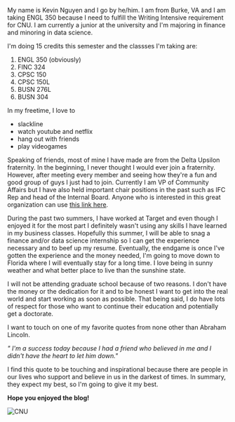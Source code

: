 My name is Kevin Nguyen and I go by he/him. I am from Burke, VA and I am taking ENGL 350 because I need to fulfill the Writing Intensive requirement for CNU. I am currently a junior at the university and I'm majoring in finance and minoring in data science. 

I'm doing 15 credits this semester and the classses I'm taking are:
1. ENGL 350 (obviously)
2. FINC 324
3. CPSC 150
4. CPSC 150L
5. BUSN 276L
6. BUSN 304

In my freetime, I love to 
- slackline 
- watch youtube and netflix
- hang out with friends
- play videogames

Speaking of friends, most of mine I have made are from the Delta Upsilon fraternity. In the beginning, I never thought I would ever join a fraternity. However, after meeting every member and seeing how they're a fun and good group of guys I just had to join. Currently I am VP of Community Affairs but I have also held important chair positions in the past such as IFC Rep and head of the Internal Board. Anyone who is interested in this great organization can use [this link here](https://www.deltau.org).

During the past two summers, I have worked at Target and even though I enjoyed it for the most part I definitely wasn't using any skills I have learned in my business classes. Hopefully this summer, I will be able to snag a finance and/or data science internship so I can get the experience necessary and to beef up my resume. Eventually, the endgame is once I've gotten the experience and the money needed, I'm going to move down to Florida where I will eventually stay for a long time. I love being in sunny weather and what better place to live than the sunshine state. 

I will not be attending graduate school because of two reasons. I don't have the money or the dedication for it and to be honest I want to get into the real world and start working as soon as possible. That being said, I do have lots of respect for those who want to continue their education and potentially get a doctorate. 

I want to touch on one of my favorite quotes from none other than Abraham Lincoln. 

*" I'm a success today because I had a friend who believed in me and I didn't have the heart to let him down."*

I find this quote to be touching and inspirational because there are people in our lives who support and believe in us in the darkest of times. In summary, they expect my best, so I'm going to give it my best.

**Hope you enjoyed the blog!**


![CNU](https://kevinnguyen19.github.io/About-Me/images/CNU.jpeg)








